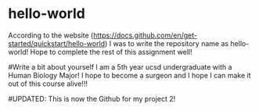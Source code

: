 # hello-world
According to the website (https://docs.github.com/en/get-started/quickstart/hello-world) I was to write the repository name as hello-world! Hope to complete the rest of this assignment well!

#Write a bit about yourself
I am a 5th year ucsd undergraduate with a Human Biology Major! I hope to become a surgeon and I hope I can make it out of this course alive!!!

#UPDATED: This is now the Github for my project 2!
